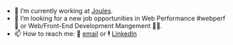 - 🔭 I’m currently working at [Joules](https://www.joules.com).
- 👀 I’m looking for a new job opportunities in Web Performance #webperf 🚀 or Web/Front-End Development Mangement 👨‍💻.
- 📫 How to reach me: 📧 [email](mailto:adamdridi@gmail.com) or 🕴 [LinkedIn](https://www.linkedin.com/in/adamdridi/)
